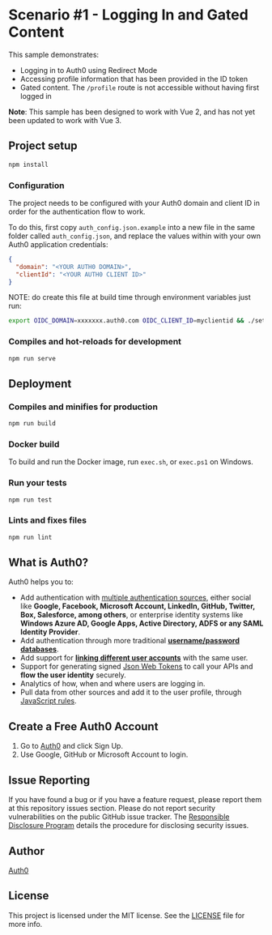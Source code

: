 # Scenario #1 - Logging In and Gated Content

This sample demonstrates:

- Logging in to Auth0 using Redirect Mode
- Accessing profile information that has been provided in the ID token
- Gated content. The `/profile` route is not accessible without having first logged in

**Note**: This sample has been designed to work with Vue 2, and has not yet been updated to work with Vue 3.

## Project setup

```bash
npm install
```

### Configuration

The project needs to be configured with your Auth0 domain and client ID in order for the authentication flow to work.

To do this, first copy `auth_config.json.example` into a new file in the same folder called `auth_config.json`, and replace the values within with your own Auth0 application credentials:

```json
{
  "domain": "<YOUR AUTH0 DOMAIN>",
  "clientId": "<YOUR AUTH0 CLIENT ID>"
}
```

NOTE: do create this file at build time through environment variables just run:
```bash
export OIDC_DOMAIN=xxxxxxx.auth0.com OIDC_CLIENT_ID=myclientid && ./setup-oidc.sh
```

### Compiles and hot-reloads for development

```bash
npm run serve
```

## Deployment

### Compiles and minifies for production

```bash
npm run build
```

### Docker build

To build and run the Docker image, run `exec.sh`, or `exec.ps1` on Windows.

### Run your tests

```bash
npm run test
```

### Lints and fixes files

```bash
npm run lint
```

## What is Auth0?

Auth0 helps you to:

- Add authentication with [multiple authentication sources](https://docs.auth0.com/identityproviders), either social like **Google, Facebook, Microsoft Account, LinkedIn, GitHub, Twitter, Box, Salesforce, among others**, or enterprise identity systems like **Windows Azure AD, Google Apps, Active Directory, ADFS or any SAML Identity Provider**.
- Add authentication through more traditional **[username/password databases](https://docs.auth0.com/mysql-connection-tutorial)**.
- Add support for **[linking different user accounts](https://docs.auth0.com/link-accounts)** with the same user.
- Support for generating signed [Json Web Tokens](https://docs.auth0.com/jwt) to call your APIs and **flow the user identity** securely.
- Analytics of how, when and where users are logging in.
- Pull data from other sources and add it to the user profile, through [JavaScript rules](https://docs.auth0.com/rules).

## Create a Free Auth0 Account

1.  Go to [Auth0](https://auth0.com/signup) and click Sign Up.
2.  Use Google, GitHub or Microsoft Account to login.

## Issue Reporting

If you have found a bug or if you have a feature request, please report them at this repository issues section. Please do not report security vulnerabilities on the public GitHub issue tracker. The [Responsible Disclosure Program](https://auth0.com/whitehat) details the procedure for disclosing security issues.

## Author

[Auth0](https://auth0.com)

## License

This project is licensed under the MIT license. See the [LICENSE](../LICENSE) file for more info.
